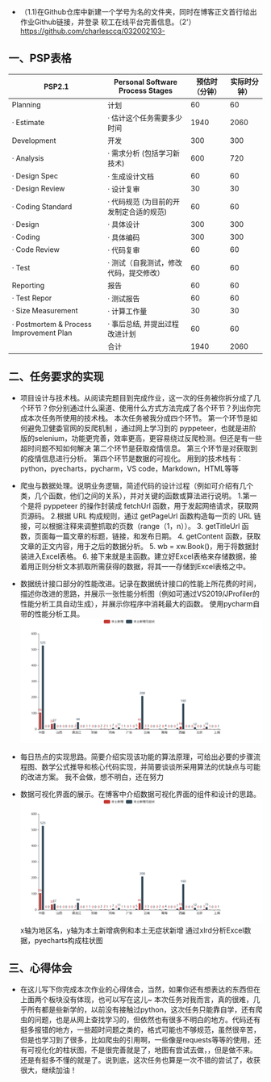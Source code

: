 ﻿

 - （1.1)在Github仓库中新建一个学号为名的文件夹，同时在博客正文首行给出作业Github链接，并登录 软工在线平台完善信息。（2'）
https://github.com/charlesccq/032002103-
## 一、PSP表格

PSP2.1 | Personal Software Process Stages	 | 预估时（分钟）|	实际时分钟）
-------- | ------------- | ------------- | -----
Planning	|计划		 |60|60
· Estimate	|· 估计这个任务需要多少时间	|1940|2060
Development	|开发		|300|300
· Analysis	|· 需求分析 (包括学习新技术)|600|720		
· Design Spec	|· 生成设计文档		|60|60
· Design Review	|· 设计复审		|30|30
· Coding Standard	|· 代码规范 (为目前的开发制定合适的规范)|60|60		
· Design	|· 具体设计		|300|300
· Coding	|· 具体编码		|300|300
· Code Review	|· 代码复审		|60|60
· Test	|· 测试（自我测试，修改代码，提交修改）|60|60		
Reporting	|报告		|60|60
· Test Repor	|· 测试报告		|60|60
· Size Measurement	|· 计算工作量|30|30		
· Postmortem & Process Improvement Plan	|· 事后总结, 并提出过程改进计划|60|60		
| |合计|1940|2060

## 二、任务要求的实现
 

 - 项目设计与技术栈。从阅读完题目到完成作业，这一次的任务被你拆分成了几个环节？你分别通过什么渠道、使用什么方式方法完成了各个环节？列出你完成本次任务所使用的技术栈。
    本次任务被我分成四个环节。
     第一个环节是如何避免卫健委官网的反爬机制 ，通过网上学习到的 pyppeteer，也就是进阶版的selenium，功能更完善，效率更高，更容易绕过反爬检测。但还是有一些超时问题不知如何解决
     第二个环节是获取疫情信息。
     第三个环节是对获取到的疫情信息进行分析。
     第四个环节是数据的可视化。
     用到的技术栈有：python，pyecharts，pycharm，VS code，Markdown，HTML等等
     
 - 爬虫与数据处理。说明业务逻辑，简述代码的设计过程（例如可介绍有几个类，几个函数，他们之间的关系），并对关键的函数或算法进行说明。
     1.第一个是将 pyppeteer 的操作封装成 fetchUrl 函数，用于发起网络请求，获取网页源码。
     2.根据 URL 构成规则，通过 getPageUrl 函数构造每一页的 URL 链接，可以根据注释来调整抓取的页数（range（1，n））。
     3. getTitleUrl 函数，页面每一篇文章的标题，链接，和发布日期。
     4.  getContent 函数，获取文章的正文内容，用于之后的数据分析。
     5. wb = xw.Book()，用于将数据封装进入Excel表格。
     6. 接下来就是主函数。建立好Excel表格来存储数据，接着用正则分析文本抓取所需获得的数据，将其一一存储到Excel表格之中。
    

 - 数据统计接口部分的性能改进。记录在数据统计接口的性能上所花费的时间，描述你改进的思路，并展示一张性能分析图（例如可通过VS2019/JProfiler的性能分析工具自动生成），并展示你程序中消耗最大的函数。
使用pycharm自带的性能分析工具。
![image](https://github.com/charlesccq/032002103-/blob/main/QQ%E6%88%AA%E5%9B%BE20220920171321.png)

 - 每日热点的实现思路。简要介绍实现该功能的算法原理，可给出必要的步骤流程图、数学公式推导和核心代码实现，并简要谈谈所采用算法的优缺点与可能的改进方案。
    我不会做，想不明白，还在努力
 - 数据可视化界面的展示。在博客中介绍数据可视化界面的组件和设计的思路。
![image](https://github.com/charlesccq/032002103-/blob/main/QQ%E6%88%AA%E5%9B%BE20220920171321.png)
x轴为地区名，y轴为本土新增病例和本土无症状新增
通过xlrd分析Excel数据，pyecharts构成柱状图
## 三、心得体会

 - 在这儿写下你完成本次作业的心得体会，当然，如果你还有想表达的东西但在上面两个板块没有体现，也可以写在这儿~
本次任务对我而言，真的很难，几乎所有都是些新学的，以前没有接触过python，这次任务只能靠自学，还有爬虫的问题，也是从网上查找学习的，但依然也有很多不明白的地方。代码还有挺多报错的地方，一些超时问题之类的，格式可能也不够规范，虽然很辛苦，但是也学习到了很多，比如爬虫的引用啊，一些像是requests等等的使用，还有可视化化的柱状图，不是很完善就是了，地图有尝试去做，，但是做不来。还是有挺多不懂的就是了。说到底，这次任务也算是一次不错的尝试了，收获很大，继续加油！
